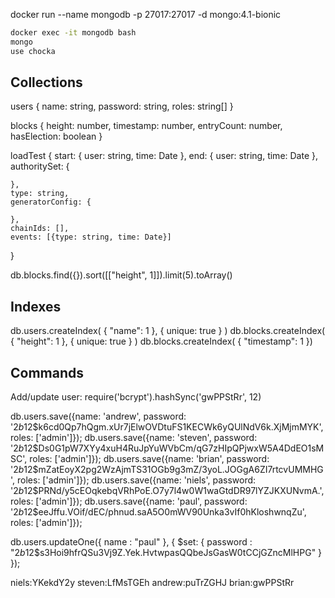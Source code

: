 docker run --name mongodb -p 27017:27017 -d mongo:4.1-bionic

```bash
docker exec -it mongodb bash
mongo
use chocka
```

## Collections

users {
    name: string,
    password: string,
    roles: string[]
}

blocks {
    height: number,
    timestamp: number,
    entryCount: number,
    hasElection: boolean
}

loadTest {
    start: {
        user: string,
        time: Date
    },
    end: {
        user: string,
        time: Date
    },
    authoritySet: {

    },
    type: string,
    generatorConfig: {

    },
    chainIds: [],
    events: [{type: string, time: Date}]
}

db.blocks.find({}).sort([["height", 1]]).limit(5).toArray()

## Indexes

db.users.createIndex( { "name": 1 }, { unique: true } )
db.blocks.createIndex( { "height": 1 }, { unique: true } )
db.blocks.createIndex( { "timestamp": 1 })

## Commands

Add/update user:
require('bcrypt').hashSync('gwPPStRr', 12)

db.users.save({name: 'andrew', password: '$2b$12$k6cd0Qp7hQgm.xUr7jElwOVDtuFS1KECWk6yQUlNdV6k.XjMjmMYK', roles: ['admin']});
db.users.save({name: 'steven', password: '$2b$12$Ds0G1pW7XYy4xuH4RuJpYuWVbCm/qG7zHIpQPjwxW5A4DdEO1sMSC', roles: ['admin']});
db.users.save({name: 'brian', password: '$2b$12$mZatEoyX2pg2WzAjmTS31OGb9g3mZ/3yoL.JOGgA6ZI7rtcvUMMHG', roles: ['admin']});
db.users.save({name: 'niels', password: '$2b$12$PRNd/y5cEOqkebqVRhPoE.O7y7l4w0W1waGtdDR97lYZJKXUNvmA.', roles: ['admin']});
db.users.save({name: 'paul', password: '$2b$12$eeJffu.VOif/dEC/phnud.saA5O0mWV90Unka3vIf0hKloshwnqZu', roles: ['admin']});


db.users.updateOne({ name : "paul" }, { $set: { password : "$2b$12$s3Hoi9hfrQSu3Vj9Z.Yek.HvtwpasQQbeJsGasW0tCCjGZncMlHPG" } });

niels:YKekdY2y
steven:LfMsTGEh
andrew:puTrZGHJ
brian:gwPPStRr